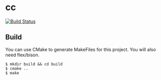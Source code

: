 # cc

[![Build Status](https://travis-ci.org/dgkimura/cc.svg?branch=master)](https://travis-ci.org/dgkimura/cc)


## Build
You can use CMake to generate MakeFiles for this project. You will also need flex/bison.
```
$ mkdir build && cd build
$ cmake ..
$ make
```
